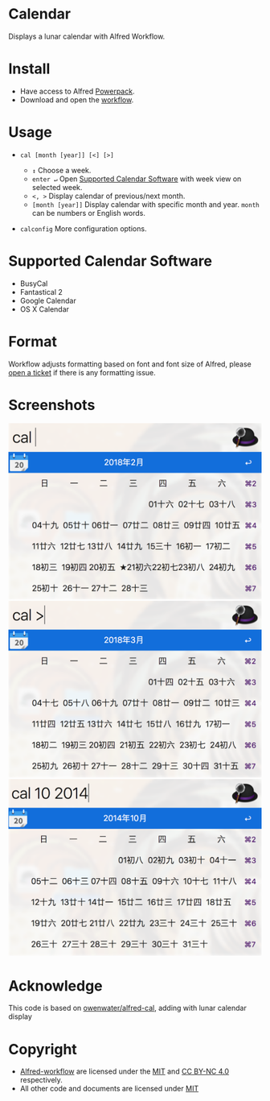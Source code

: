 # Calendar

Displays a lunar calendar with Alfred Workflow.

# Install
- Have access to Alfred [Powerpack](http://www.alfredapp.com/powerpack/).
- Download and open the [workflow](Lunar%20Calendar.alfredworkflow?raw=true).

# Usage
- `cal [month [year]] [<] [>]`
	- `↕` Choose a week.
	- `enter ↵` Open [Supported Calendar Software](#support) with week view on selected week.
	- `<, >` Display calendar of previous/next month.
	- `[month [year]]` Display calendar with specific month and year. `month` can be numbers or English words.

- `calconfig` More configuration options.

<a name="support"></a>
# Supported Calendar Software
- BusyCal
- Fantastical 2
- Google Calendar
- OS X Calendar

# Format
Workflow adjusts formatting based on font and font size of Alfred, please [open a ticket](https://github.com/caogang/alfred-lunar-cal/issues/new) if there is any formatting issue.


# Screenshots
![screenshot1](screenshots/screenshot1.png?raw=true)
![screenshot2](screenshots/screenshot2.png?raw=true)
![screenshot3](screenshots/screenshot3.png?raw=true)

# Acknowledge
This code is based on [owenwater/alfred-cal](https://github.com/owenwater/alfred-cal), adding with lunar calendar display

# Copyright
- [Alfred-workflow](https://github.com/deanishe/alfred-workflow) are licensed under the [MIT](http://opensource.org/licenses/MIT) and [CC BY-NC 4.0](https://creativecommons.org/licenses/by-nc/4.0/legalcode) respectively.
- All other code and documents are licensed under [MIT](http://opensource.org/licenses/MIT)
